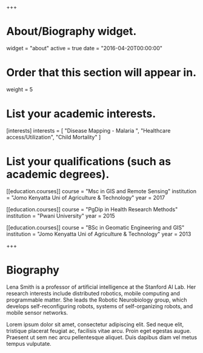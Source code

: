 +++
# About/Biography widget.
widget = "about"
active = true
date = "2016-04-20T00:00:00"

# Order that this section will appear in.
weight = 5

# List your academic interests.
[interests]
  interests = [
    "Disease Mapping - Malaria ",
    "Healthcare access/Utilization",
    "Child Mortality"
  ]

# List your qualifications (such as academic degrees).
[[education.courses]]
  course = "Msc in GIS and Remote Sensing"
  institution = "Jomo Kenyatta Uni of Agriculture & Technology"
  year = 2017

[[education.courses]]
  course = "PgDip in Health Research Methods"
  institution = "Pwani University"
  year = 2015

[[education.courses]]
  course = "BSc in Geomatic Engineering and GIS"
  institution = "Jomo Kenyatta Uni of Agriculture & Technology"
  year = 2013
 
+++

# Biography

Lena Smith is a professor of artificial intelligence at the Stanford AI Lab. Her research interests include distributed robotics, mobile computing and programmable matter. She leads the Robotic Neurobiology group, which develops self-reconfiguring robots, systems of self-organizing robots, and mobile sensor networks.

Lorem ipsum dolor sit amet, consectetur adipiscing elit. Sed neque elit, tristique placerat feugiat ac, facilisis vitae arcu. Proin eget egestas augue. Praesent ut sem nec arcu pellentesque aliquet. Duis dapibus diam vel metus tempus vulputate. 
